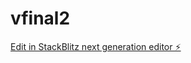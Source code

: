 # vfinal2

[Edit in StackBlitz next generation editor ⚡️](https://stackblitz.com/~/github.com/ArthurPhyto/vfinal2)
